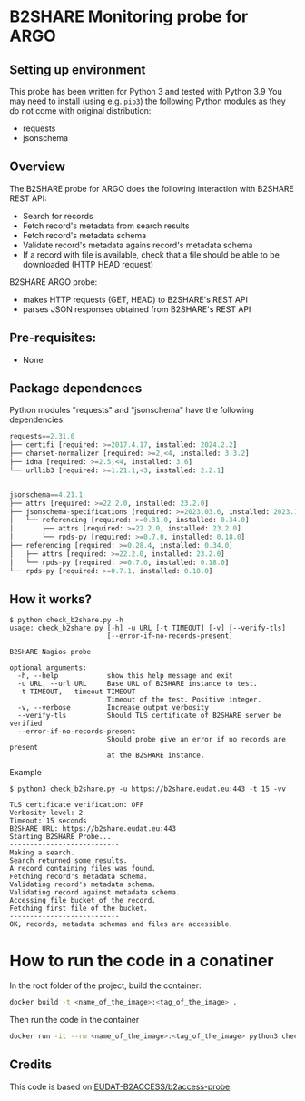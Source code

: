 # B2SHARE Monitoring probe for ARGO

## Setting up environment
This probe has been written for Python 3 and tested with Python 3.9
You may need to install (using e.g. `pip3`) the following Python modules as
they do not come with original distribution:
- requests
- jsonschema

## Overview
The B2SHARE probe for ARGO does the following interaction
with B2SHARE REST API:

- Search for records
- Fetch record's metadata from search results
- Fetch record's metadata schema
- Validate record's metadata agains record's metadata schema
- If a record with file is available, check that a file
  should be able to be downloaded (HTTP HEAD request)

B2SHARE ARGO probe:
- makes HTTP requests (GET, HEAD) to B2SHARE's REST API
- parses JSON responses obtained from B2SHARE's REST API

## Pre-requisites:
- None


## Package dependences

Python modules "requests" and "jsonschema" have the following dependencies:

```python
requests==2.31.0
├── certifi [required: >=2017.4.17, installed: 2024.2.2]
├── charset-normalizer [required: >=2,<4, installed: 3.3.2]
├── idna [required: >=2.5,<4, installed: 3.6]
└── urllib3 [required: >=1.21.1,<3, installed: 2.2.1]


jsonschema==4.21.1
├── attrs [required: >=22.2.0, installed: 23.2.0]
├── jsonschema-specifications [required: >=2023.03.6, installed: 2023.12.1]
│   └── referencing [required: >=0.31.0, installed: 0.34.0]
│       ├── attrs [required: >=22.2.0, installed: 23.2.0]
│       └── rpds-py [required: >=0.7.0, installed: 0.18.0]
├── referencing [required: >=0.28.4, installed: 0.34.0]
│   ├── attrs [required: >=22.2.0, installed: 23.2.0]
│   └── rpds-py [required: >=0.7.0, installed: 0.18.0]
└── rpds-py [required: >=0.7.1, installed: 0.18.0]
```
## How it works?

```
$ python check_b2share.py -h
usage: check_b2share.py [-h] -u URL [-t TIMEOUT] [-v] [--verify-tls]
                        [--error-if-no-records-present]

B2SHARE Nagios probe

optional arguments:
  -h, --help            show this help message and exit
  -u URL, --url URL     Base URL of B2SHARE instance to test.
  -t TIMEOUT, --timeout TIMEOUT
                        Timeout of the test. Positive integer.
  -v, --verbose         Increase output verbosity
  --verify-tls          Should TLS certificate of B2SHARE server be verified
  --error-if-no-records-present
                        Should probe give an error if no records are present
                        at the B2SHARE instance.
```

Example

`$ python3 check_b2share.py -u https://b2share.eudat.eu:443 -t 15 -vv`

```
TLS certificate verification: OFF
Verbosity level: 2
Timeout: 15 seconds
B2SHARE URL: https://b2share.eudat.eu:443
Starting B2SHARE Probe...
---------------------------
Making a search.
Search returned some results.
A record containing files was found.
Fetching record's metadata schema.
Validating record's metadata schema.
Validating record against metadata schema.
Accessing file bucket of the record.
Fetching first file of the bucket.
---------------------------
OK, records, metadata schemas and files are accessible.
```
# How to run the code in a conatiner

In the root folder of the project, build the container:
```bash
docker build -t <name_of_the_image>:<tag_of_the_image> .
```
Then run the code in the container
```bash
docker run -it --rm <name_of_the_image>:<tag_of_the_image> python3 check_b2share.py -u https://b2share.eudat.eu:443 -t 15 -vv
```

## Credits
This code is based on [EUDAT-B2ACCESS/b2access-probe](https://github.com/EUDAT-B2ACCESS/b2access-probe)
